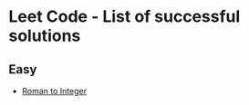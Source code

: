 # Leet Code - List of successful solutions

## Easy
- [Roman to Integer](https://leetcode.com/problems/roman-to-integer/)